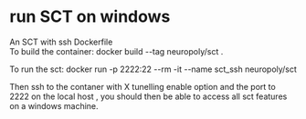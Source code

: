 # run SCT on windows
An SCT  with ssh Dockerfile  
To build the container: 
docker build --tag neuropoly/sct .

To run the sct:
docker run -p 2222:22 --rm -it --name sct_ssh  neuropoly/sct 

Then ssh to the contaner with X tunelling enable  option and the port to 2222 on the local host , you should then be 
able to access all sct features on a windows machine. 
